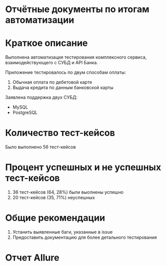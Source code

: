 # Отчётные документы по итогам автоматизации

# Краткое описание

Выполнена автоматизация тестирования комплексного сервиса, взаимодействующего с СУБД и API Банка.

Приложение тестировалось по двум способам оплаты:
1. Обычная оплата по дебетовой карте 
2. Выдача кредита по данным банковской карты

Заявлена поддержка двух СУБД:

* MySQL
* PostgreSQL

# Количество тест-кейсов

Было выполнено 56 тест-кейсов

# Процент успешных и не успешных тест-кейсов

1. 36 тест-кейсов (64, 28%) были выолнены успешно
2. 20 тест-кейсов (35, 71%) неуспешных

# Общие рекомендации
1. Устанить выявленные баги, указанные в issue
2. Предоставить документацию для более детального тестирования

# Отчет Allure
